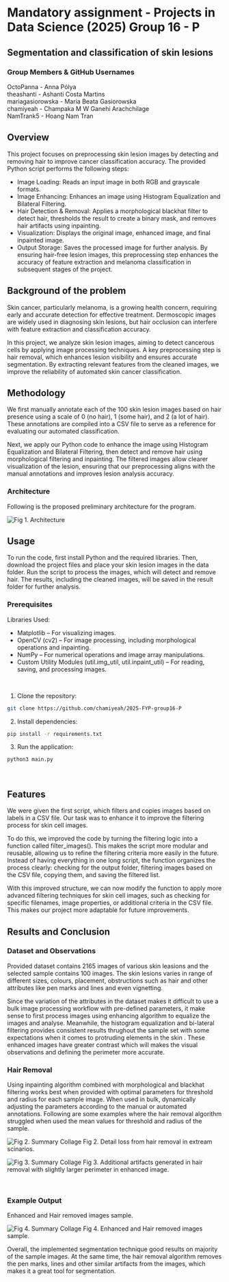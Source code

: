 # Mandatory assignment - Projects in Data Science (2025) Group 16 - P

## Segmentation and classification of skin lesions


### Group  Members & GitHub Usernames
OctoPanna - Anna Pólya <br>
theashanti - Ashanti Costa Martins <br>
mariagasiorowska - Maria Beata Gasiorowska <br>
chamiyeah - Champaka M W Ganehi Arachchilage <br>
NamTrank5 - Hoang Nam Tran <br>


## Overview
This project focuses on preprocessing skin lesion images by detecting and removing hair to improve cancer classification accuracy. The provided Python script performs the following steps:
- Image Loading: Reads an input image in both RGB and grayscale formats.
- Image Enhancing: Enhances an image using Histogram Equalization and Bilateral Filtering.
- Hair Detection & Removal: Applies a morphological blackhat filter to detect hair, thresholds the result to create a binary mask, and removes hair artifacts using inpainting.
- Visualization: Displays the original image, enhanced image, and final inpainted image.
- Output Storage: Saves the processed image for further analysis.
By ensuring hair-free lesion images, this preprocessing step enhances the accuracy of feature extraction and melanoma classification in subsequent stages of the project.

## Background of the problem <br>
Skin cancer, particularly melanoma, is a growing health concern, requiring early and accurate detection for effective treatment. Dermoscopic images are widely used in diagnosing skin lesions, but hair occlusion can interfere with feature extraction and classification accuracy.

In this project, we analyze skin lesion images, aiming to detect cancerous cells by applying image processing techniques. A key preprocessing step is hair removal, which enhances lesion visibility and ensures accurate segmentation. By extracting relevant features from the cleaned images, we improve the reliability of automated skin cancer classification.

## Methodology 
We first manually annotate each of the 100 skin lesion images based on hair presence using a scale of 0 (no hair), 1 (some hair), and 2 (a lot of hair). These annotations are compiled into a CSV file to serve as a reference for evaluating our automated classification.

Next, we apply our Python code to enhance the image using Histogram Equalization and Bilateral Filtering, then detect and remove hair using morphological filtering and inpainting. The filtered images allow clearer visualization of the lesion, ensuring that our preprocessing aligns with the manual annotations and improves lesion analysis accuracy.

### Architecture <br>
Following is the proposed preliminary architecture for the program. <br>

![Fig 1. Architecture](https://github.com/chamiyeah/2025-FYP-groupP/blob/Champ_Dev/util/img/basic_architecture.jpg?raw=true)

## Usage
To run the code, first install Python and the required libraries. Then, download the project files and place your skin lesion images in the data folder. Run the script to process the images, which will detect and remove hair. The results, including the cleaned images, will be saved in the result folder for further analysis.

### Prerequisites <br>
Libraries Used: <br>
* Matplotlib – For visualizing images.
* OpenCV (cv2) – For image processing, including morphological operations and inpainting.
* NumPy – For numerical operations and image array manipulations.
* Custom Utility Modules (util.img_util, util.inpaint_util) – For reading, saving, and processing images. <br> 
<br>


  1. Clone the repository:
```bash
git clone https://github.com/chamiyeah/2025-FYP-group16-P
```

  2. Install dependencies:
   ```bash
pip install -r requirements.txt
  ```

  3. Run the application:
  ```bash
python3 main.py
```
<br>


## Features
We were given the first script, which filters and copies images based on labels in a CSV file. Our task was to enhance it to improve the filtering process for skin cell images.

To do this, we improved the code by turning the filtering logic into a function called filter_images(). This makes the script more modular and reusable, allowing us to refine the filtering criteria more easily in the future. Instead of having everything in one long script, the function organizes the process clearly: checking for the output folder, filtering images based on the CSV file, copying them, and saving the filtered list.

With this improved structure, we can now modify the function to apply more advanced filtering techniques for skin cell images, such as checking for specific filenames, image properties, or additional criteria in the CSV file. This makes our project more adaptable for future improvements.

## Results and Conclusion


### Dataset and Observations
Provided dataset contains 2165 images of various skin leasions and the selected sample contains 100 images. The skin lesions varies in range of different sizes, colours, placement, obstructions such as hair and other attributes like pen marks and lines and even vignetting. 

Since the variation of the attributes in the dataset makes it difficult to use a bulk image processing workflow with pre-defined parameters, it make sense to first process images using enhancing algorithm to equalize the images and analyse. Meanwhile, the histogram equalization and bi-lateral filtering provides consistent results thrughout the sample set with some expectations when it comes to protruding elements in the skin . These enhanced images have greater contrast which will makes the visual observations and defining the perimeter more accurate.

### Hair Removal
Using inpainting algorithm combined with morphological and blackhat filtering works best when provided with optimal parameters for threshold and radius for each sample image. When used in bulk, dynamically adjusting the parameters according to the manual or automated annotations. Following are some examples where the hair removal algorithm struggled when used the mean values for threshold and radius of the sample. <br>

 ![Fig 2. Summary Collage](https://github.com/chamiyeah/2025-FYP-groupP/blob/Champ_Dev/util/img/example2.jpg?raw=true)
 Fig 2. Detail loss from hair removal in extream scinarios.

 ![Fig 3. Summary Collage](https://github.com/chamiyeah/2025-FYP-groupP/blob/Champ_Dev/util/img/example1.jpg?raw=true)
 Fig 3. Additional artifacts generated in hair removal with slightly larger perimeter in enhanced image.

<br>

 ### Example Output
 Enhanced and Hair removed images sample.

![Fig 4. Summary Collage](https://github.com/chamiyeah/2025-FYP-groupP/blob/Champ_Dev/util/img/summary_collage.png?raw=true)
Fig 4. Enhanced and Hair removed images sample.
 <br>

 Overall, the implemented segmentation technique good results on majority of the sample images. At the same time, the hair removal algorithm removes the pen marks, lines and other similar artifacts from the images, which makes it a great tool for segmentation.







